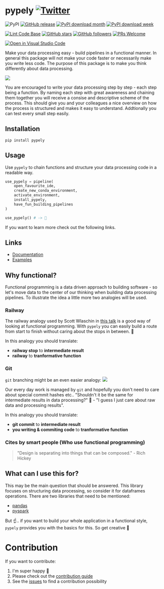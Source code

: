 # pypely [![Twitter](https://img.shields.io/twitter/url?style=social&url=https%3A%2F%2Fgithub.com%2Fstoney95%2Fpypely)](https://twitter.com/intent/tweet?text=Check+out+pypely:&url=https%3A%2F%2Fgithub.com%2Fstoney95%2Fpypely)

![PyPI](https://img.shields.io/pypi/v/pypely)
[![GitHub release](https://img.shields.io/github/release/stoney95/pypely)](https://github.com/stoney95/pypely/releases)
[![PyPI download month](https://img.shields.io/pypi/dm/pypely)](https://pypi.org/project/pypely/)
[![PyPI download week](https://img.shields.io/pypi/dw/pypely)](https://pypi.org/project/pypely/)

[![Lint Code Base](https://github.com/stoney95/pypely/actions/workflows/release.yaml/badge.svg)](https://github.com/stoney95/pypely/actions/workflows/release.yaml)
[![GitHub stars](https://img.shields.io/github/stars/stoney95/pypely?style=social)](https://github.com/stoney95/pypely/stargazers)
[![GitHub followers](https://img.shields.io/github/followers/stoney95.svg?style=social&label=Follow&maxAge=2592000)](https://github.com/stoney95?tab=followers)
[![PRs Welcome](https://img.shields.io/badge/PRs-welcome-brightgreen.svg?style=flat-square)](http://makeapullrequest.com)

[![Open in Visual Studio Code](https://open.vscode.dev/badges/open-in-vscode.svg)](https://open.vscode.dev/stoney95/pypely)





Make your data processing easy - build pipelines in a functional manner. In general this package will not make your code faster or necessarily make you write less code. The purpose of this package is to make you think differently about data processing. 

![](https://media.giphy.com/media/SACoDGYTvVNhZYNb5a/giphy.gif)

You are encouraged to write your data processing step by step - each step being a function. By naming each step with great awareness and chaining them together you will receive a consise and descriptive scheme of the process. This should give you and your colleagues a nice overview on how the process is structured and makes it easy to understand.
 Addtionally you can test every small step easily.

## Installation
```shell
pip install pypely
```

## Usage
Use `pypely` to chain functions and structure your data processing code in a readable way.

```python
use_pypely = pipeline(
    open_favourite_ide,
    create_new_conda_environment,
    activate_environment,
    install_pypely,
    have_fun_building_pipelines 
)

use_pypely() # -> 🥳
```

If you want to learn more check out the following links.

## Links
- [Documentation](https://stoney95.github.io/pypely/)
- [Examples](https://github.com/stoney95/pypely/tree/main/examples)

## Why functional?
Functional programming is a data driven approach to building software - so let's move data to the center of our thinking when building data processing pipelines. To illustrate the idea a little more two analogies will be used.

### Railway
The railway analogy used by Scott Wlaschin in [this talk](https://youtu.be/Nrp_LZ-XGsY?t=2617) is a good way of looking at functional programming. With `pypely` you can easily build a route from start to finish without caring about the stops in between. :steam_locomotive: 

In this analogy you should translate:
* **railway stop** to **intermediate result**
* **railway** to **tranformative function**

### Git 
`git` branching might be an even easier analogy: 
![](https://raw.githubusercontent.com/stoney95/pypely/main/assets/git_branch.png?raw=true)

Our every day work is managed by `git` and hopefully you don't need to care about special commit hashes etc.. "Shouldn't it be the same for intermediate results in data processing?" :thinking: - "I guess I just care about raw data and processing results". 

In this analogy you should translate:
* **git commit** to **intermediate result**
* **you writing & commiting code** to **tranformative function**

### Cites by smart people (Who use functional programming) 
> "Design is separating into things that can be composed." - Rich Hickey 

## What can I use this for?
This may be the main question that should be answered. This library focuses on structuring data processing, so consider it for dataframes operations. There are two libraries that need to be mentioned:
* [pandas](https://pandas.pydata.org/)
* [pyspark](http://spark.apache.org/docs/latest/api/python/)

But :point_up:.. if you want to build your whole application in a functional style, `pypely` provides you with the basics for this. So get creative 🤩 


# Contribution
If you want to contribute:
1. I'm super happy 🥳
2. Please check out the [contribution guide](https://github.com/stoney95/pypely/tree/main/assets/CONTRIBUTION.md)
3. See the [issues](https://github.com/stoney95/pypely/issues) to find a contribution possibility